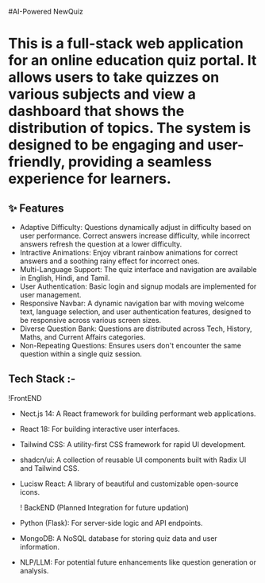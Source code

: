 #AI-Powered NewQuiz


# This is a full-stack web application for an online education quiz portal. It allows users to take quizzes on various subjects and view a dashboard that shows the distribution of topics. The system is designed to be engaging and user-friendly, providing a seamless experience for learners.


## ✨ Features

*   Adaptive Difficulty: Questions dynamically adjust in difficulty based on user performance. Correct answers increase difficulty, while incorrect answers refresh the question at a lower difficulty.
*   Intractive Animations: Enjoy vibrant rainbow animations for correct answers and a soothing rainy effect for incorrect ones.
*   Multi-Language Support: The quiz interface and navigation are available in English, Hindi, and Tamil.
*   User Authentication: Basic login and signup modals are implemented for user management.
*   Responsive Navbar: A dynamic navigation bar with moving welcome text, language selection, and user authentication features, designed to be responsive across various screen sizes.
*   Diverse Question Bank: Questions are distributed across Tech, History, Maths, and Current Affairs categories.
*   Non-Repeating Questions: Ensures users don't encounter the same question within a single quiz session.

   
## Tech Stack :-

   !FrontEND
    
*   Nect.js 14: A React framework for building performant web applications.
*   React 18: For building interactive user interfaces.
*   Tailwind CSS: A utility-first CSS framework for rapid UI development.
*   shadcn/ui: A collection of reusable UI components built with Radix UI and Tailwind CSS.
*   Lucisw React: A library of beautiful and customizable open-source icons.


    ! BackEND (Planned Integration for future updation)
    
*   Python (Flask): For server-side logic and API endpoints.
*   MongoDB: A NoSQL database for storing quiz data and user information.
*   NLP/LLM: For potential future enhancements like question generation or analysis.
